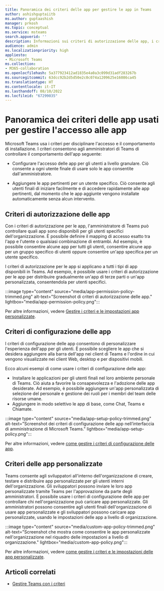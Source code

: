 ```yaml
---
title: Panoramica dei criteri delle app per gestire le app in Teams
author: ashishguptaiitb
ms.author: guptaashish
manager: prkosh
ms.topic: conceptual
ms.service: msteams
search.appverid: ''
description: Informazioni sui criteri di autorizzazione delle app, i criteri di configurazione delle app e i criteri delle app personalizzati usati per gestire le app in Microsoft Teams.
audience: admin
ms.localizationpriority: high
appliesto:
- Microsoft Teams
ms.collection:
- M365-collaboration
ms.openlocfilehash: 5a377923412ad1835e4a0a3c099d31adf283267b
ms.sourcegitcommit: 63dcc92b2d5d50e2c0c074a1209625e16086ca45
ms.translationtype: HT
ms.contentlocale: it-IT
ms.lasthandoff: 08/10/2022
ms.locfileid: "67299035"
---
```

# <a name="overview-of-app-policies-used-to-manage-access-to-apps"></a>Panoramica dei criteri delle app usati per gestire l'accesso alle app

Microsoft Teams usa i criteri per disciplinare l'accesso e il comportamento di installazione. I criteri consentono agli amministratori di Teams di controllare il comportamento dell'app seguente:

* Configurare l'accesso delle app per gli utenti a livello granulare. Ciò consente a ogni utente finale di usare solo le app consentite dall'amministratore.

* Aggiungere le app pertinenti per un utente specifico. Ciò consente agli utenti finali di iniziare facilmente e di accedere rapidamente alle app pertinenti, dal momento che le app aggiunte vengono installate automaticamente senza alcun intervento.

## <a name="app-permission-policies"></a>Criteri di autorizzazione delle app

Con i criteri di autorizzazione per le app, l'amministratore di Teams può controllare quali app sono disponibili per gli utenti specifici dell'organizzazione. È possibile definire il mapping di accesso esatto tra l'app e l'utente o qualsiasi combinazione di entrambi. Ad esempio, è possibile consentire alcune app per tutti gli utenti, consentire alcune app per un gruppo specifico di utenti oppure consentire un'app specifica per un utente specifico.

I criteri di autorizzazione per le app si applicano a tutti i tipi di app disponibili in Teams. Ad esempio, è possibile usare i criteri di autorizzazione per le app per distribuire gradualmente un'app di terze parti o un'app personalizzata, consentendola per utenti specifici.

:::image type="content" source="media/app-permission-policy-trimmed.png" alt-text="Screenshot di criteri di autorizzazione delle app." lightbox="media/app-permission-policy.png":::

Per altre informazioni, vedere [Gestire i criteri e le impostazioni app personalizzate](teams-app-permission-policies.md).

## <a name="app-setup-policies"></a>Criteri di configurazione delle app

I criteri di configurazione delle app consentono di personalizzare l'esperienza dell'app per gli utenti. È possibile scegliere le app che si desidera aggiungere alla barra dell'app nei client di Teams e l'ordine in cui vengono visualizzate nei client Web, desktop e per dispositivi mobili.

Ecco alcuni esempi di come usare i criteri di configurazione delle app:

* Installare le applicazioni per gli utenti finali nel loro ambiente personale di Teams. Ciò aiuta a favorire la consapevolezza e l'adozione delle app desiderate. Ad esempio, è possibile aggiungere un'app personalizzata di selezione del personale e gestione dei ruoli per i membri del team delle risorse umane.
* Aggiungere in modo selettivo le app di base, come Chat, Teams e Chiamate.

:::image type="content" source="media/app-setup-policy-trimmed.png" alt-text="Screenshot dei criteri di configurazione delle app nell’interfaccia di amministrazione di Microsoft Teams." lightbox="media/app-setup-policy.png":::

Per altre informazioni, vedere [come gestire i criteri di configurazione delle app](teams-app-setup-policies.md).

## <a name="custom-app-policies"></a>Criteri delle app personalizzate

Teams consente agli sviluppatori all'interno dell'organizzazione di creare, testare e distribuire app personalizzate per gli utenti interni dell'organizzazione. Gli sviluppatori possono inviare le loro app personalizzate tramite Teams per l'approvazione da parte degli amministratori. È possibile usare i criteri di configurazione delle app per controllare chi nell'organizzazione può caricare app personalizzate. Gli amministratori possono consentire agli utenti finali dell'organizzazione di usare app personalizzate e gli sviluppatori possono caricare app personalizzate, usando le impostazioni delle app a livello di organizzazione.

:::image type="content" source="media/custom-app-policy-trimmed.png" alt-text="Screenshot che mostra come consentire le app personalizzate nell'organizzazione nel riquadro delle impostazioni a livello di organizzazione." lightbox="media/custom-app-policy.png":::

Per altre informazioni, vedere [come gestire i criteri e le impostazioni delle app personalizzate](teams-custom-app-policies-and-settings.md).

## <a name="related-articles"></a>Articoli correlati

* [Gestire Teams con i criteri](manage-teams-with-policies.md)
